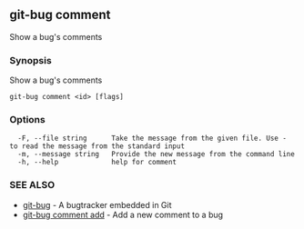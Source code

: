 ## git-bug comment

Show a bug's comments

### Synopsis

Show a bug's comments

```
git-bug comment <id> [flags]
```

### Options

```
  -F, --file string      Take the message from the given file. Use - to read the message from the standard input
  -m, --message string   Provide the new message from the command line
  -h, --help             help for comment
```

### SEE ALSO

* [git-bug](git-bug.md)	 - A bugtracker embedded in Git
* [git-bug comment add](git-bug_comment_add.md)	 - Add a new comment to a bug

